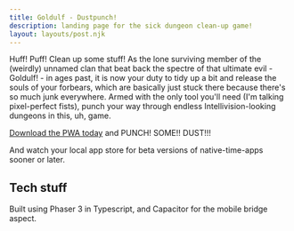 ```yaml
---
title: Goldulf - Dustpunch!
description: landing page for the sick dungeon clean-up game!
layout: layouts/post.njk
---
```

Huff! Puff! Clean up some stuff! As the lone surviving member of the (weirdly) unnamed clan that beat back the spectre of that ultimate evil - Goldulf! - in ages past, it is now your duty to tidy up a bit and release the souls of your forbears, which are basically just stuck there because there's so much junk everywhere. Armed with the only tool you'll need (I'm talking pixel-perfect fists), punch your way through endless Intellivision-looking dungeons in this, uh, game. 

[Download the PWA today](https://dustpunch.urtropedesigns.com) and PUNCH! SOME!! DUST!!!

And watch your local app store for beta versions of native-time-apps sooner or later.

## Tech stuff
Built using Phaser 3 in Typescript, and Capacitor for the mobile bridge aspect.

